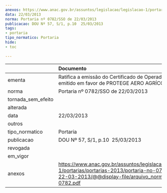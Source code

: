 ```yaml
---
anexos: https://www.anac.gov.br/assuntos/legislacao/legislacao-1/portarias/portarias-2013/portaria-no-0782-sso-de-22-03-2013/@@display-file/arquivo_norma/PA2013-0782.pdf
data: 22/03/2013
norma: Portaria nº 0782/SSO de 22/03/2013
publicacao: DOU Nº 57, S/1, p.10  25/03/2013
tags:
- portaria
tipo_normatico: Portaria
hide: 
- toc 
 
---
```


|                    | Documento                                                                                                                                                         |
|:-------------------|:------------------------------------------------------------------------------------------------------------------------------------------------------------------|
| ementa             | Ratifica a emissão do Certificado de Operador Aéreo, emitido em favor de PROTEGE AERO AGRÍCOLA Ltda.                                                              |
| norma              | Portaria nº 0782/SSO de 22/03/2013                                                                                                                                |
| tornada_sem_efeito |                                                                                                                                                                   |
| alterada           |                                                                                                                                                                   |
| data               | 22/03/2013                                                                                                                                                        |
| outros             |                                                                                                                                                                   |
| tipo_normatico     | Portaria                                                                                                                                                          |
| publicacao         | DOU Nº 57, S/1, p.10  25/03/2013                                                                                                                                  |
| revogada           |                                                                                                                                                                   |
| em_vigor           |                                                                                                                                                                   |
| anexos             | https://www.anac.gov.br/assuntos/legislacao/legislacao-1/portarias/portarias-2013/portaria-no-0782-sso-de-22-03-2013/@@display-file/arquivo_norma/PA2013-0782.pdf |